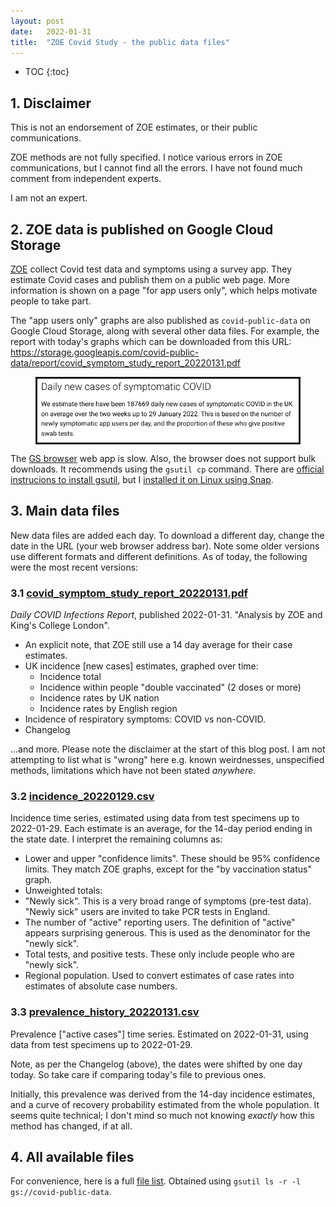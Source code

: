 ```yaml
---
layout: post
date:   2022-01-31
title:  "ZOE Covid Study - the public data files"
---
```


* TOC
{:toc}

## 1. Disclaimer

This is not an endorsement of ZOE estimates, or their public communications.

ZOE methods are not fully specified.  I notice various errors in ZOE communications, but I cannot find all the errors.  I have not found much comment from independent experts. 

I am not an expert.

## 2. ZOE data is published on Google Cloud Storage

[ZOE][ZOE] collect Covid test data and symptoms using a survey app.  They estimate Covid cases and publish them on a public web page.  More information is shown on a page "for app users only", which helps motivate people to take part.

[ZOE]: https://en.wikipedia.org/wiki/COVID_Symptom_Study

The "app users only" graphs are also published as `covid-public-data` on Google Cloud Storage, along with several other data files.  For example, the report with today's graphs which can be downloaded from this URL:<br>
<https://storage.googleapis.com/covid-public-data/report/covid_symptom_study_report_20220131.pdf>

<figure style="border: solid"><img src="/assets/for-post/2022-01-31-zoe-covid-study/covid_symptom_study_report.png" alt="We estimate there have been 187669 daily new cases of symptomatic COVID in the UK on average over the two weeks up to 29 January 2022. This is based on the number of newly symptomatic app users per day, and the proportion of these who give positive swab tests."></figure>

The [GS browser][GS-browser] web app is slow.  Also, the browser does not support bulk downloads.  It recommends using the `gsutil cp` command.  There are [official instrucions to install gsutil][gsutil-install], but I [installed it on Linux using Snap][google-cloud-sdk-snap].

[GS-browser]: https://console.cloud.google.com/storage/browser/covid-public-data;tab=objects?prefix=&forceOnObjectsSortingFiltering=false
[gsutil-install]: https://cloud.google.com/storage/docs/gsutil_install
[google-cloud-sdk-snap]: https://snapcraft.io/google-cloud-sdk

## 3. Main data files

New data files are added each day.  To download a different day, change the date in the URL (your web browser address bar).  Note some older versions use different formats and different definitions.  As of today, the following were the most recent versions:

### 3.1 [covid_symptom_study_report_20220131.pdf][covid_symptom_study_report_20220131]

[covid_symptom_study_report_20220131]: https://storage.googleapis.com/covid-public-data/report/covid_symptom_study_report_20220131.pdf

_Daily COVID Infections Report_, published 2022-01-31. "Analysis by ZOE and King's College London".

* An explicit note, that ZOE still use a 14 day average for their case estimates.
* UK incidence [new cases] estimates, graphed over time:
  * Incidence total
  * Incidence within people "double vaccinated" (2 doses or more)
  * Incidence rates by UK nation
  * Incidence rates by English region
* Incidence of respiratory symptoms: COVID vs non-COVID.
* Changelog

...and more. Please note the disclaimer at the start of this blog post. I am not attempting to list what is "wrong" here e.g. known weirdnesses, unspecified methods, limitations which have not been stated *anywhere*.

### 3.2 [incidence_20220129.csv][incidence_20220129]

[incidence_20220129]: https://storage.googleapis.com/covid-public-data/csv/incidence_20220129.csv

Incidence time series, estimated using data from test specimens up to 2022-01-29. Each estimate is an average, for the 14-day period ending in the state date.  I interpret the remaining columns as:

* Lower and upper "confidence limits". These should be 95% confidence limits. They match ZOE graphs, except for the "by vaccination status" graph.
* Unweighted totals: 
 * "Newly sick". This is a very broad range of symptoms (pre-test data). "Newly sick" users are invited to take PCR tests in England.
 * The number of "active" reporting users. The definition of "active" appears surprising generous. This is used as the denominator for the "newly sick".
 * Total tests, and positive tests. These only include people who are "newly sick".
* Regional population. Used to convert estimates of case rates into estimates of absolute case numbers.

### 3.3 [prevalence_history_20220131.csv][prevalence_history_20220131]

[prevalence_history_20220131]: https://storage.googleapis.com/covid-public-data/csv/RevisedStats/prevalence_history_20220131.csv

Prevalence ["active cases"] time series. Estimated on 2022-01-31, using data from test specimens up to 2022-01-29.

Note, as per the Changelog (above), the dates were shifted by one day today. So take care if comparing today's file to previous ones.

Initially, this prevalence was derived from the 14-day incidence estimates, and a curve of recovery probability estimated from the whole population. It seems quite technical; I don't mind so much not knowing *exactly* how this method has changed, if at all.

## 4. All available files

For convenience, here is a full [file list][gsutil-ls]. Obtained using `gsutil ls -r -l gs://covid-public-data`.

[gsutil-ls]: /assets/for-post/2022-01-31-zoe-covid-study/gsutil-ls-recursive.txt
